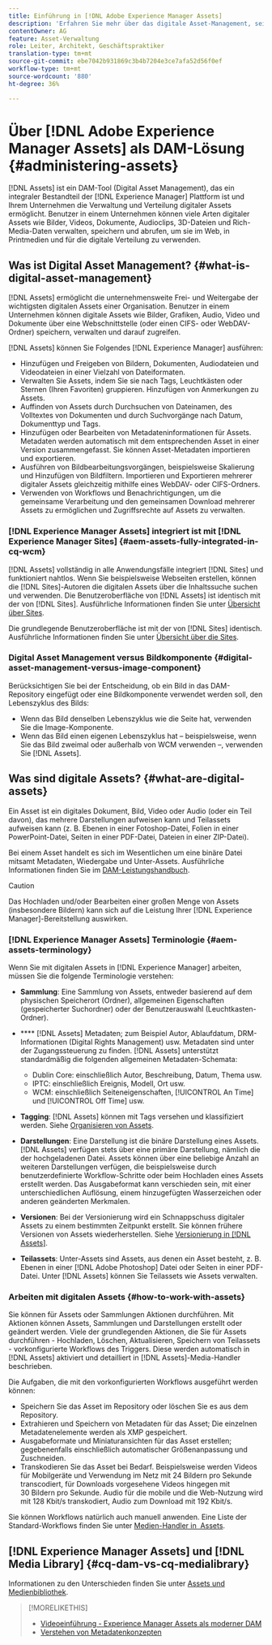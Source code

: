 ```yaml
---
title: Einführung in [!DNL Adobe Experience Manager Assets]
description: 'Erfahren Sie mehr über das digitale Asset-Management, seine Anwendungsfälle und das Angebot. [!DNL Adobe Experience Manager Asset] '
contentOwner: AG
feature: Asset-Verwaltung
role: Leiter, Architekt, Geschäftspraktiker
translation-type: tm+mt
source-git-commit: ebe7042b931869c3b4b7204e3ce7afa52d56f0ef
workflow-type: tm+mt
source-wordcount: '880'
ht-degree: 36%

---
```



# Über [!DNL Adobe Experience Manager Assets] als DAM-Lösung {#administering-assets}

[!DNL Assets] ist ein DAM-Tool (Digital Asset Management), das ein integraler Bestandteil der  [!DNL Experience Manager] Plattform ist und Ihrem Unternehmen die Verwaltung und Verteilung digitaler Assets ermöglicht. Benutzer in einem Unternehmen können viele Arten digitaler Assets wie Bilder, Videos, Dokumente, Audioclips, 3D-Dateien und Rich-Media-Daten verwalten, speichern und abrufen, um sie im Web, in Printmedien und für die digitale Verteilung zu verwenden.

## Was ist Digital Asset Management? {#what-is-digital-asset-management}

[!DNL Assets] ermöglicht die unternehmensweite Frei- und Weitergabe der wichtigsten digitalen Assets einer Organisation. Benutzer in einem Unternehmen können digitale Assets wie Bilder, Grafiken, Audio, Video und Dokumente über eine Webschnittstelle (oder einen CIFS- oder WebDAV-Ordner) speichern, verwalten und darauf zugreifen.

[!DNL Assets] können Sie Folgendes  [!DNL Experience Manager] ausführen:

* Hinzufügen und Freigeben von Bildern, Dokumenten, Audiodateien und Videodateien in einer Vielzahl von Dateiformaten.
* Verwalten Sie Assets, indem Sie sie nach Tags, Leuchtkästen oder Sternen (Ihren Favoriten) gruppieren. Hinzufügen von Anmerkungen zu Assets.
* Auffinden von Assets durch Durchsuchen von Dateinamen, des Volltextes von Dokumenten und durch Suchvorgänge nach Datum, Dokumenttyp und Tags.
* Hinzufügen oder Bearbeiten von Metadateninformationen für Assets. Metadaten werden automatisch mit dem entsprechenden Asset in einer Version zusammengefasst. Sie können Asset-Metadaten importieren und exportieren.
* Ausführen von Bildbearbeitungsvorgängen, beispielsweise Skalierung und Hinzufügen von Bildfiltern. Importieren und Exportieren mehrerer digitaler Assets gleichzeitig mithilfe eines WebDAV- oder CIFS-Ordners.
* Verwenden von Workflows und Benachrichtigungen, um die gemeinsame Verarbeitung und den gemeinsamen Download mehrerer Assets zu ermöglichen und Zugriffsrechte auf Assets zu verwalten.

### [!DNL Experience Manager Assets] integriert ist mit  [!DNL Experience Manager Sites] {#aem-assets-fully-integrated-in-cq-wcm}

[!DNL Assets] vollständig in alle Anwendungsfälle integriert  [!DNL Sites] und funktioniert nahtlos. Wenn Sie beispielsweise Webseiten erstellen, können die [!DNL Sites]-Autoren die digitalen Assets über die Inhaltssuche suchen und verwenden. Die Benutzeroberfläche von [!DNL Assets] ist identisch mit der von [!DNL Sites]. Ausführliche Informationen finden Sie unter [Übersicht über Sites](/help/sites-authoring/page-authoring.md).

Die grundlegende Benutzeroberfläche ist mit der von [!DNL Sites] identisch. Ausführliche Informationen finden Sie unter [Übersicht über die Sites](/help/sites-authoring/page-authoring.md).

### Digital Asset Management versus Bildkomponente {#digital-asset-management-versus-image-component}

Berücksichtigen Sie bei der Entscheidung, ob ein Bild in das DAM-Repository eingefügt oder eine Bildkomponente verwendet werden soll, den Lebenszyklus des Bilds:

* Wenn das Bild denselben Lebenszyklus wie die Seite hat, verwenden Sie die Image-Komponente.
* Wenn das Bild einen eigenen Lebenszyklus hat – beispielsweise, wenn Sie das Bild zweimal oder außerhalb von WCM verwenden –, verwenden Sie [!DNL Assets].

## Was sind digitale Assets? {#what-are-digital-assets}

Ein Asset ist ein digitales Dokument, Bild, Video oder Audio (oder ein Teil davon), das mehrere Darstellungen aufweisen kann und Teilassets aufweisen kann (z. B. Ebenen in einer Fotoshop-Datei, Folien in einer PowerPoint-Datei, Seiten in einer PDF-Datei, Dateien in einer ZIP-Datei).

Bei einem Asset handelt es sich im Wesentlichen um eine binäre Datei mitsamt Metadaten, Wiedergabe und Unter-Assets. Ausführliche Informationen finden Sie im [DAM-Leistungshandbuch](/help/sites-deploying/assets-performance-sizing.md).

>[!CAUTION]
>
>Das Hochladen und/oder Bearbeiten einer großen Menge von Assets (insbesondere Bildern) kann sich auf die Leistung Ihrer [!DNL Experience Manager]-Bereitstellung auswirken.

### [!DNL Experience Manager Assets] Terminologie  {#aem-assets-terminology}

Wenn Sie mit digitalen Assets in [!DNL Experience Manager] arbeiten, müssen Sie die folgende Terminologie verstehen:

* **Sammlung**: Eine Sammlung von Assets, entweder basierend auf dem physischen Speicherort (Ordner), allgemeinen Eigenschaften (gespeicherter Suchordner) oder der Benutzerauswahl (Leuchtkasten-Ordner).

* **** [!DNL Assets] Metadaten; zum Beispiel Autor, Ablaufdatum, DRM-Informationen (Digital Rights Management) usw. Metadaten sind unter der Zugangssteuerung zu finden. [!DNL Assets] unterstützt standardmäßig die folgenden allgemeinen Metadaten-Schemata:

   * Dublin Core: einschließlich Autor, Beschreibung, Datum, Thema usw.
   * IPTC: einschließlich Ereignis, Modell, Ort usw.
   * WCM: einschließlich Seiteneigenschaften, [!UICONTROL An Time] und [!UICONTROL Off Time] usw.

* **Tagging**:  [!DNL Assets] können mit Tags versehen und klassifiziert werden. Siehe [Organisieren von Assets](/help/assets/organize-assets.md).

* **Darstellungen**: Eine Darstellung ist die binäre Darstellung eines Assets. [!DNL Assets] verfügen stets über eine primäre Darstellung, nämlich die der hochgeladenen Datei. Assets können über eine beliebige Anzahl an weiteren Darstellungen verfügen, die beispielsweise durch benutzerdefinierte Workflow-Schritte oder beim Hochladen eines Assets erstellt werden. Das Ausgabeformat kann verschieden sein, mit einer unterschiedlichen Auflösung, einem hinzugefügten Wasserzeichen oder anderen geänderten Merkmalen.

* **Versionen**: Bei der Versionierung wird ein Schnappschuss digitaler Assets zu einem bestimmten Zeitpunkt erstellt. Sie können frühere Versionen von Assets wiederherstellen. Siehe [Versionierung in [!DNL Assets]](manage-assets.md#asset-versioning).

* **Teilassets**: Unter-Assets sind Assets, aus denen ein Asset besteht, z. B. Ebenen in einer  [!DNL Adobe Photoshop] Datei oder Seiten in einer PDF-Datei. Unter [!DNL Assets] können Sie Teilassets wie Assets verwalten.

### Arbeiten mit digitalen Assets {#how-to-work-with-assets}

Sie können für Assets oder Sammlungen Aktionen durchführen. Mit Aktionen können Assets, Sammlungen und Darstellungen erstellt oder geändert werden. Viele der grundlegenden Aktionen, die Sie für Assets durchführen - Hochladen, Löschen, Aktualisieren, Speichern von Teilassets - vorkonfigurierte Workflows des Triggers. Diese werden automatisch in [!DNL Assets] aktiviert und detailliert in [!DNL Assets]-Media-Handler beschrieben.

Die Aufgaben, die mit den vorkonfigurierten Workflows ausgeführt werden können:

* Speichern Sie das Asset im Repository oder löschen Sie es aus dem Repository.
* Extrahieren und Speichern von Metadaten für das Asset; Die einzelnen Metadatenelemente werden als XMP gespeichert.
* Ausgabeformate und Miniaturansichten für das Asset erstellen; gegebenenfalls einschließlich automatischer Größenanpassung und Zuschneiden.
* Transkodieren Sie das Asset bei Bedarf. Beispielsweise werden Videos für Mobilgeräte und Verwendung im Netz mit 24 Bildern pro Sekunde transcodiert, für Downloads vorgesehene Videos hingegen mit 30 Bildern pro Sekunde. Audio für die mobile und die Web-Nutzung wird mit 128 Kbit/s transkodiert, Audio zum Download mit 192 Kbit/s.

Sie können Workflows natürlich auch manuell anwenden. Eine Liste der Standard-Workflows finden Sie unter [Medien-Handler in  Assets](media-handlers.md).

## [!DNL Experience Manager Assets] und [!DNL Media Library] {#cq-dam-vs-cq-medialibrary}

Informationen zu den Unterschieden finden Sie unter [Assets und Medienbibliothek](medialibrary.md).

>[!MORELIKETHIS]
>
>* [Videoeinführung - Experience Manager Assets als moderner DAM](https://www.youtube.com/watch?v=PBwQqZgC-yo)
>* [Verstehen von Metadatenkonzepten](/help/assets/metadata-concepts.md)

